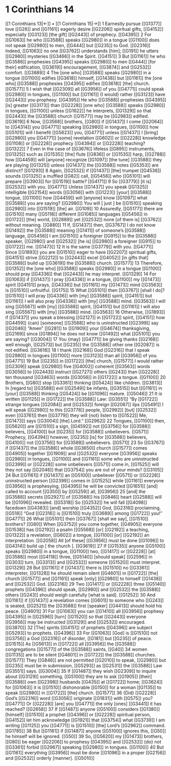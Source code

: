 # 1 Corinthians 14
[[1 Corinthians 13|←]] • [[1 Corinthians 15|→]]
1 Earnestly pursue [[G1377]] love [[G26]] and [[G1161]] eagerly desire [[G2206]] spiritual gifts, [[G4152]] especially [[G3123]] [the gift] [[G2443]] of prophecy. [[G4395]] 
2 For [[G1063]] he who [[G3588]] speaks [[G2980]] in a tongue [[G1100]] does not speak [[G2980]] to men, [[G444]] but [[G235]] to God. [[G2316]] Indeed, [[G1063]] no one [[G3762]] understands [him]; [[G191]] he utters [[G2980]] mysteries [[G3466]] in the Spirit. [[G4151]] 
3 But [[G1161]] he who [[G3588]] prophesies [[G4395]] speaks [[G2980]] to men [[G444]] [for their] edification, [[G3619]] encouragement, [[G3874]] and [[G2532]] comfort. [[G3889]] 
4 The [one who] [[G3588]] speaks [[G2980]] in a tongue [[G1100]] edifies [[G3618]] himself, [[G1438]] but [[G1161]] the [one who] [[G3588]] prophesies [[G4395]] edifies [[G3618]] [the] church. [[G1577]] 
5 I wish that [[G2309]] all [[G3956]] of you [[G4771]] could speak [[G2980]] in tongues, [[G1100]] but [[G1161]] {I would} rather [[G3123]] have [[G2443]] you prophesy. [[G4395]] He who [[G3588]] prophesies [[G4395]] [is] greater [[G3173]] than [[G2228]] [one who] [[G3588]] speaks [[G2980]] in tongues, [[G1100]] unless [[G1622]] he interprets, [[G1329]] so that [[G2443]] the [[G3588]] church [[G1577]] may be [[G2983]] edified. [[G3619]] 
6 Now, [[G3568]] brothers, [[G80]] if [[G1437]] I come [[G2064]] to [[G4314]] you [[G4771]] speaking [[G2980]] in tongues, [[G1100]] how [[G5101]] will I benefit [[G5623]] you, [[G4771]] unless [[G1437]] I [bring] [[G2980]] you [[G4771]] [some] revelation [[G602]] or [[G2228]] knowledge [[G1108]] or [[G2228]] prophecy [[G4394]] or [[G2228]] teaching? [[G1322]] 
7 Even in the case of [[G3676]] lifeless [[G895]] instruments, [[G1325]] such as [[G1535]] [the] flute [[G836]] or [[G1535]] harp, [[G2788]] how [[G4459]] will [anyone] recognize [[G1097]] [the tune] [[G3588]] they are playing [[G1325]] unless [[G1437]] the [[G3588]] notes [[G5353]] are distinct? [[G1293]] 
8 Again, [[G2532]] if [[G1437]] [the] trumpet [[G4536]] sounds [[G1325]] a muffled [[G82]] call, [[G5456]] who [[G5101]] will prepare [[G3903]] for [[G1519]] battle? [[G4171]] 
9 So [[G3779]] [it is] [[G2532]] with you. [[G4771]] Unless [[G1437]] you speak [[G1325]] intelligible [[G2154]] words [[G3056]] with [[G1223]] [your] [[G3588]] tongue, [[G1100]] how [[G4459]] will [anyone] know [[G1097]] what [[G3588]] you are saying? [[G2980]] You will [ just ] be [[G1510]] speaking [[G2980]] into [[G1519]] [the] air. [[G109]] 
10 Assuredly, [[G5177]] there are [[G1510]] many [[G5118]] different [[G1085]] languages [[G5456]] in [[G1722]] [the] world, [[G2889]] yet [[G2532]] none [of them is] [[G3762]] without meaning. [[G880]] 
11 If, [[G1437]] then, [[G3767]] I do not know [[G1492]] the [[G3588]] meaning [[G1411]] of someone’s [[G3588]] language, [[G5456]] I am [[G1510]] a foreigner [[G915]] to the [[G3588]] speaker, [[G2980]] and [[G2532]] [he is] [[G2980]] a foreigner [[G915]] to [[G1722]] me. [[G1473]] 
12 It is the same [[G3779]] with you. [[G4771]] Since [[G1893]] you are [[G1510]] eager to have [[G2207]] spiritual gifts, [[G4151]] strive [[G2212]] to [[G2443]] excel [[G4052]] [in gifts that] [[G3588]] build up [[G3619]] the [[G3588]] church. [[G1577]] 
13 Therefore, [[G1352]] the [one who] [[G3588]] speaks [[G2980]] in a tongue [[G1100]] should pray [[G4336]] that [[G2443]] he may interpret. [[G1329]] 
14 For [[G1063]] if [[G1437]] I pray [[G4336]] in a tongue, [[G1100]] my [[G1473]] spirit [[G4151]] prays, [[G4336]] but [[G1161]] my [[G1473]] mind [[G3563]] is [[G1510]] unfruitful. [[G175]] 
15 What [[G5101]] then [[G3767]] [shall I do]? [[G1510]] I will pray [[G4336]] with [my] [[G3588]] spirit, [[G4151]] but [[G1161]] I will also pray [[G4336]] with [my] [[G3588]] mind. [[G3563]] I will sing [[G5567]] with [my] [[G3588]] spirit, [[G4151]] but [[G1161]] I will also sing [[G5567]] with [my] [[G3588]] mind. [[G3563]] 
16 Otherwise, [[G1893]] if [[G1437]] you speak a blessing [[G2127]] in [[G1722]] spirit, [[G4151]] how [[G4459]] {can} [someone] [[G3588]] who is uninstructed [[G2399]] say [[G2046]] “Amen” [[G281]] to [[G1909]] your [[G4674]] thanksgiving, [[G2169]] since [[G1894]] he does not know [[G1492]] what [[G5101]] you are saying? [[G3004]] 
17 You {may} [[G4771]] be giving thanks [[G2168]] well enough, [[G2573]] but [[G235]] the [[G3588]] other one [[G2087]] is not edified. [[G3618]] 
18 I thank [[G2168]] God [[G2316]] that I speak [[G2980]] in tongues [[G1100]] more [[G3123]] than all [[G3956]] of you. [[G4771]] 
19 But [[G235]] in [[G1722]] [the] church, [[G1577]] I would rather [[G2309]] speak [[G2980]] five [[G4002]] coherent [[G3563]] words [[G3056]] to [[G2443]] instruct [[G2727]] others [[G243]] than [[G2228]] ten thousand [[G3463]] words [[G3056]] in [[G1722]] a tongue. [[G1100]] 
20 Brothers, [[G80]] stop [[G3361]] thinking [[G5424]] like children. [[G3813]] In [regard to] [[G3588]] evil [[G2549]] be infants, [[G3515]] but [[G1161]] in [your] [[G3588]] thinking [[G5424]] be [[G1096]] mature. [[G5046]] 
21 It is written [[G1125]] in [[G1722]] the [[G3588]] Law: [[G3551]] “By [[G1722]] strange tongues [[G2084]] and [[G2532]] foreign [[G2087]] lips [[G5491]] I will speak [[G2980]] to this [[G3778]] people, [[G2992]] [but] [[G2532]] even [[G3761]] then [[G3779]] they will {not} listen to [[G1522]] Me, [[G1473]] says [[G3004]] [the] Lord.” [[G2962]] 
22 Tongues, [[G1100]] then, [[G5620]] are [[G1510]] a sign, [[G4592]] not [[G3756]] for [[G3588]] believers, [[G4100]] but [[G235]] for [[G3588]] unbelievers. [[G571]] Prophecy, [[G4394]] however, [[G235]] [is] for [[G3588]] believers, [[G4100]] not [[G3756]] for [[G3588]] unbelievers. [[G571]] 
23 So [[G3767]] if [[G1437]] the [[G3588]] whole [[G3650]] church [[G1577]] comes [[G4905]] together [[G1909]] and [[G2532]] everyone [[G3956]] speaks [[G2980]] in tongues, [[G1100]] and [[G1161]] some who are uninstructed [[G2399]] or [[G2228]] some unbelievers [[G571]] come in, [[G1525]] will they not say [[G2046]] that [[G3754]] you are out of your minds? [[G3105]] 
24 But [[G1161]] if [[G1437]] an [[G5100]] unbeliever [[G571]] or [[G2228]] uninstructed person [[G2399]] comes in [[G1525]] while [[G1161]] everyone [[G3956]] is prophesying, [[G4395]] he will be convicted [[G1651]] [and] called to account [[G350]] by [[G5259]] all, [[G3956]] 
25 [and] the [[G3588]] secrets [[G2927]] of [[G3588]] his [[G846]] heart [[G2588]] will be [[G1096]] revealed. [[G5318]] So [[G2532]] he will fall [[G4098]] facedown [[G4383]] [and] worship [[G4352]] God, [[G2316]] proclaiming, [[G518]] “God [[G2316]] is [[G1510]] truly [[G3689]] among [[G1722]] you!” [[G4771]] 
26 What [[G5101]] then [[G3767]] [shall we say], [[G1510]] brothers? [[G80]] When [[G3752]] you come together, [[G4905]] everyone [[G1538]] has [[G2192]] a psalm [[G5568]] [or] [[G2192]] a teaching, [[G1322]] a revelation, [[G602]] a tongue, [[G1100]] [or] [[G2192]] an interpretation. [[G2058]] All [of these] [[G3956]] must be done [[G1096]] to [[G4314]] build up [ the church ]. [[G3619]] 
27 If [[G1535]] anyone [[G5100]] speaks [[G2980]] in a tongue, [[G1100]] two, [[G1417]] or [[G2228]] [at] [[G3588]] most [[G4118]] three, [[G5140]] [should speak] [[G2596]] in [[G303]] turn, [[G3313]] and [[G2532]] someone [[G1520]] must interpret. [[G1329]] 
28 But [[G1161]] if [[G1437]] there is [[G1510]] no [[G3361]] interpreter, [[G1328]] he should remain silent [[G4601]] in [[G1722]] [the] church [[G1577]] and [[G1161]] speak [only] [[G2980]] to himself [[G1438]] and [[G2532]] God. [[G2316]] 
29 Two [[G1417]] or [[G2228]] three [[G5140]] prophets [[G4396]] should speak, [[G2980]] and [[G2532]] the [[G3588]] others [[G243]] should weigh carefully [what is said]. [[G1252]] 
30 And [[G1161]] if [[G1437]] a revelation comes [[G601]] to someone who [[G243]] is seated, [[G2521]] the [[G3588]] first [speaker] [[G4413]] should hold his peace. [[G4601]] 
31 For [[G1063]] you can [[G1410]] all [[G3956]] prophesy [[G4395]] in [[G2596]] [turn] [[G1520]] so that [[G2443]] everyone [[G3956]] may be instructed [[G3129]] and [[G2532]] encouraged. [[G3870]] 
32 [The] spirits [[G4151]] of prophets [[G4396]] are subject [[G5293]] to prophets. [[G4396]] 
33 For [[G1063]] [God] is [[G1510]] not [[G3756]] a God [[G2316]] of disorder, [[G181]] but [[G235]] of peace. [[G1515]] As [[G5613]] in [[G1722]] all [[G3956]] the [[G3588]] congregations [[G1577]] of the [[G3588]] saints, [[G40]] 
34 women [[G1135]] are to be silent [[G4601]] in [[G1722]] the [[G3588]] churches. [[G1577]] They [[G846]] are not permitted [[G2010]] to speak, [[G2980]] but [[G235]] must be in submission, [[G5293]] as [[G2531]] the [[G3588]] Law [[G3551]] says. [[G3004]] 
35 If [[G1487]] they wish [[G2309]] to inquire about [[G3129]] something, [[G5100]] they are to ask [[G1905]] [their] [[G3588]] own [[G2398]] husbands [[G435]] at [[G1722]] home; [[G3624]] for [[G1063]] it is [[G1510]] dishonorable [[G150]] for a woman [[G1135]] to speak [[G2980]] in [[G1722]] [the] church. [[G1577]] 
36 {Did} [[G2228]] God’s [[G2316]] word [[G3056]] originate [[G1831]] with [[G575]] you? [[G4771]] Or [[G2228]] [are] you [[G4771]] the only [ones] [[G3441]] it has reached? [[G2658]] 
37 If [[G1487]] anyone [[G5100]] considers [[G1380]] [himself] [[G1510]] a prophet [[G4396]] or [[G2228]] spiritual person, [[G4152]] let him acknowledge [[G1921]] that [[G3754]] what [[G3739]] I am writing [[G1125]] you [[G4771]] is [[G1510]] [the] Lord’s [[G2962]] command. [[G1785]] 
38 But [[G1161]] if [[G1487]] anyone [[G5100]] ignores this, [[G50]] he himself will be ignored. [[G50]] 
39 So, [[G5620]] my [[G1473]] brothers, [[G80]] be eager [[G2206]] to prophesy [[G4395]] and [[G2532]] {do} not [[G3361]] forbid [[G2967]] speaking [[G2980]] in tongues. [[G1100]] 
40 But [[G1161]] everything [[G3956]] must be done [[G1096]] in a proper [[G2156]] and [[G2532]] orderly [manner]. [[G5010]] 
